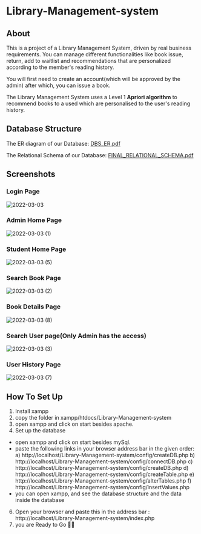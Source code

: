 # Library-Management-system

## About
This is a project of a Library Management System, driven by real business requirements. You can manage different functionalities like book issue, return, add to waitlist and recommendations that are personalized according to the member's reading history.

You will first need to create an account(which will be approved by the admin) after which, you can issue a book. 

The Library Management System uses a Level 1 **Apriori algorithm** to recommend books to a used which are personalised to the user's reading history.

## Database Structure
The ER diagram of our Database:
[DBS_ER.pdf](https://github.com/manavroX/Library-Management-system/files/8179584/DBS_ER.pdf)

The Relational Schema of our Database:
[FINAL_RELATIONAL_SCHEMA.pdf](https://github.com/manavroX/Library-Management-system/files/8179590/FINAL_RELATIONAL_SCHEMA.pdf)

## Screenshots

### Login Page
![2022-03-03](https://user-images.githubusercontent.com/38128162/156616069-5c7c3ca7-7918-4d1d-bfcd-62f1bfb8f03f.png)

### Admin Home Page
![2022-03-03 (1)](https://user-images.githubusercontent.com/38128162/156616096-be29ab0b-f80b-42ee-913f-394e5e8bd302.png)

### Student Home Page
![2022-03-03 (5)](https://user-images.githubusercontent.com/38128162/156616044-3f0027a7-91f4-4ebd-9e54-f1fc83de33a5.png)

### Search Book Page
![2022-03-03 (2)](https://user-images.githubusercontent.com/38128162/156616108-d9971dc3-1d9d-45ff-ae6a-ac1d74ee3e73.png)

### Book Details Page
![2022-03-03 (8)](https://user-images.githubusercontent.com/38128162/156617517-7231d099-8a14-4b23-96a8-2a442435f42b.png)

### Search User page(Only Admin has the access)
![2022-03-03 (3)](https://user-images.githubusercontent.com/38128162/156615992-92c68b7a-9c43-4814-81af-ea55f9e296da.png)

### User History Page
![2022-03-03 (7)](https://user-images.githubusercontent.com/38128162/156617473-03037a7b-76a8-406d-ba93-482ff8d8eac3.png)

## How To Set Up
1) Install xampp
2) copy the folder in xampp/htdocs/Library-Management-system
3) open xampp and click on start besides apache.
4) Set up the database
  - open xampp and click on start besides mySql.
  - paste the following links in your browser address bar in the given order:
    a) http://localhost/Library-Management-system/config/createDB.php
    b) http://localhost/Library-Management-system/config/connectDB.php
    c) http://localhost/Library-Management-system/config/createDB.php
    d) http://localhost/Library-Management-system/config/createTable.php
    e) http://localhost/Library-Management-system/config/alterTables.php
    f) http://localhost/Library-Management-system/config/insertValues.php
  - you can open xampp, and see the database structure and the data inside the database
6) Open your browser and paste this in the address bar : http://localhost/Library-Management-system/index.php
7) you are Ready to Go 🥳🎉
